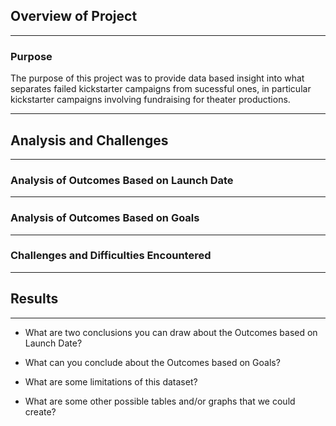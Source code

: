 ## Overview of Project

---
### Purpose
The purpose of this project was to provide data based insight into what separates failed kickstarter campaigns from sucessful ones, in particular kickstarter campaigns involving fundraising for theater productions.

---
## Analysis and Challenges

---
### Analysis of Outcomes Based on Launch Date

---
### Analysis of Outcomes Based on Goals

---
### Challenges and Difficulties Encountered

---
## Results

---
- What are two conclusions you can draw about the Outcomes based on Launch Date?

- What can you conclude about the Outcomes based on Goals?

- What are some limitations of this dataset?

- What are some other possible tables and/or graphs that we could create?
